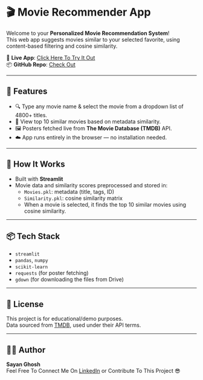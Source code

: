 # 🎬 Movie Recommender App

Welcome to your **Personalized Movie Recommendation System**!  
This web app suggests movies similar to your selected favorite, using content-based filtering and cosine similarity.

🔗 **Live App**: [Click Here To Try It Out](https://movies-recommendation-sg25.streamlit.app)  
📦 **GitHub Repo**: [Check Out](https://github.com/Sayan-Ghosh-25/mrs-project.git)

---

## 🚀 Features

- 🔍 Type any movie name & select the movie from a dropdown list of 4800+ titles.
- 🤖 View top 10 similar movies based on metadata similarity.
- 🖼️ Posters fetched live from **The Movie Database (TMDB)** API.
- ☁️ App runs entirely in the browser — no installation needed.

---

## 🧠 How It Works

- Built with **Streamlit**
- Movie data and similarity scores preprocessed and stored in:
  - `Movies.pkl`: metadata (title, tags, ID)
  - `Similarity.pkl`: cosine similarity matrix
  - When a movie is selected, it finds the top 10 similar movies using cosine similarity.

---

## 📦 Tech Stack

- `streamlit`
- `pandas`, `numpy`
- `scikit-learn`
- `requests` (for poster fetching)
- `gdown` (for downloading the files from Drive)

---

## 🧾 License

This project is for educational/demo purposes.  
Data sourced from [TMDB](https://www.themoviedb.org/), used under their API terms.

---

## 🙋‍♂️ Author

**Sayan Ghosh**  
Feel Free To Connect Me On [LinkedIn](https://www.linkedin.com/in/sayan-ghosh25) or Contribute To This Project 😎

